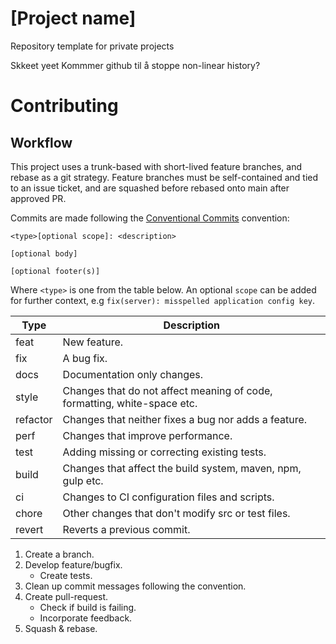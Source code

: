 # [Project name]
Repository template for private projects


Skkeet yeet Kommmer github til å stoppe non-linear history?


# Contributing

## Workflow
This project uses a trunk-based with short-lived feature branches, and rebase as a git strategy. Feature branches must be self-contained and tied to an issue ticket, and are squashed before rebased onto main after approved PR.

Commits are made following the [Conventional Commits](https://www.conventionalcommits.org/en/v1.0.0/) convention: 
```
<type>[optional scope]: <description>

[optional body]

[optional footer(s)]
```
Where `<type>` is one from the table below. 
An optional `scope` can be added for further context, e.g `fix(server): misspelled application config key`.


| Type     | Description                                                              |
| -------- | ------------------------------------------------------------------------ |
| feat     | New feature.                                                             |
| fix      | A bug fix.                                                               |
| docs     | Documentation only changes.                                              |
| style    | Changes that do not affect meaning of code, formatting, white-space etc. |
| refactor | Changes that neither fixes a bug nor adds a feature.                     |
| perf     | Changes that improve performance.                                        |
| test     | Adding missing or correcting existing tests.                             |
| build    | Changes that affect the build system, maven, npm, gulp etc.              |
| ci       | Changes to CI configuration files and scripts.                           |
| chore    | Other changes that don't modify src or test files.                       |
| revert   | Reverts a previous commit.                                          	  |


1. Create a branch.
2. Develop feature/bugfix.
	- Create tests.
3. Clean up commit messages following the convention.
4. Create pull-request.
	- Check if build is failing.
	- Incorporate feedback.
5. Squash & rebase.